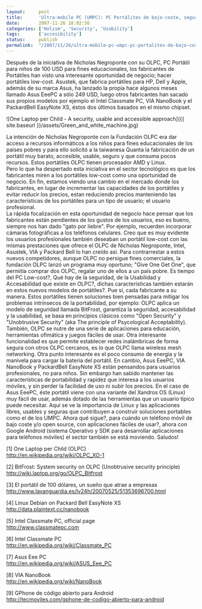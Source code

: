 ```yaml
---
layout:     post
title:      'Ultra-mobile PC (UMPC): PC Portálites de bajo-coste, seguros, accesibles y usables'
date:       2007-11-26 18:02:56
categories: ['Holism', 'Security', 'Usability']
tags:       ['accesibility']
status:     publish 
permalink:  "/2007/11/26/ultra-mobile-pc-umpc-pc-portalites-de-bajo-coste-seguros-accesibles-y-usables/"
---
```

Después de la iniciativa de Nicholas Negroponte con su OLPC, PC Portátil para niños de 100 USD para fines educacionales, los fabricantes de Portátiles han visto una interesante oportunidad de negocio; hacer portátiles low-cost. Asustek, que fabrica portátiles para HP, Dell y Apple, además de su marca Asus, ha lanzado la propia hace algunos meses llamado Asus EeePC a sólo 249 USD, luego otros fabricantes han sacado sus propios modelos por ejemplo el Intel Classmate PC, VIA NanoBook y el PackardBell EasyNote XS, éstos dos últimos basados en el mismo chipset.

![One Laptop per Child - A security, usable and accessible approach]({{ site.baseurl }}/assets/Green_and_white_machine.jpg)

<!-- more -->  
La intención de Nicholas Negroponte con la Fundación OLPC era dar acceso a recursos informáticos a los niños para fines educacionales de los paises pobres y para ello solicitó a la taiwanesa Quanta la fabricación de un portátil muy barato, accesible, usable, seguro y que consuma pocos recursos. Estos portátiles OLPC tienen procesador AMD y Linux.  
Pero lo que ha despertado esta iniciativa en el sector tecnológico es que los fabricantes miren a los portátiles low-cost como una oportunidad de negocio.
En fin, estamos viendo una cambio en el mercado donde los fabricantes, en lugar de incrementar las capacidades de los portátiles y evitar reducir los precios, estan reduciendo precios manteniendo las características de los portátiles para un tipo de usuario; el usuario profesional.  
La rápida focalización en esta oportunidad de negocio hace pensar que los fabricantes están pendientes de los gustos de los usuarios, eso es bueno, siempre nos han dado "gato por liebre". Por ejemplo, recuerden incorporar cámaras fotográficas a los teléfonos celulares.
Creo que es muy evidente los usuarios profesionales también deseaban un portátil low-cost con las mismas prestaciones que ofrece el OLPC de Nicholas Negroponte, Intel, Asustek, VIA y Packard Bell lo han creído así. Para contrarrestar a estos nuevos competidores, aunque OLPC no persigue fines comerciales, la fundación OLPC lanzó un programa muy oportuno; "Give One Get One", que permitía comprar dos OLPC, regalar uno de ellos a un país pobre.
Es tiempo del PC Low-cost?, Qué hay de la seguridad, de la Usabilidad y Accesabilidad que existe en OLPC?, dichas características también estarán en estos nuevos modelos de portátiles?. Pue sí, cada fabricante a su manera.
Estos portátiles tienen soluciones bien pensadas para mitigar los problemas intrínsecos de la portabilidad, por ejemplo:
OLPC aplica un modelo de seguridad llamada BitFrost, garantiza la seguridad, accesabilidad y la usabilidad, se basa en principios clásicos como "Open Security" y "Unobtrusive Security" (aka The principle of Psycological Acceptability). También, OLPC se nutre de una serie de aplicaciones para educación, herramientas ofimática y juegos fáciles de usar. Otra interesante funcionalidad es que permite establecer redes inalámbricas de forma segura con otros OLPC cercanos, es lo que OLPC llama wireless mesh networking. Otra punto interesante es el poco consumo de energia y la manivela para cargar la bateria del portátil.
En cambio, Asus EeePC, VIA NanoBook y PackardBell EasyNote XS están pensandos para usuarios profesionales, no para niños. Sin embargo han sabido mantener las características de portabilidad y rapidez que interesa a los usuarios móviles, y sin perder la facilidad de uso ni subir los precios.
En el caso de Asus EeePC, éste portátil viene con una variante del Xandros OS (Linux) muy fácil de usar, además dotado de las herramientas que un usuario típico puede necesitar.
Aquí se ve la importancia de Linux y las aplicaciones libres, usables y seguras que contribuyen a construir soluciones portables como el de los UMPC.
Ahora qué sigue?, para cuándo un teléfono móvil de bajo coste y/o open source, con aplicaciones fáciles de usar?, ahora con Google Android (sistema Operativo y SDK para desarrollar aplicaciones para teléfonos móviles) el sector también se está moviendo.
Saludos!

[1] One Laptop per Child (OLPC)  
http://en.wikipedia.org/wiki/OLPC_XO-1

[2] BitFrost: System security on OLPC (Unobtrusive security principle)  
http://wiki.laptop.org/go/OLPC_Bitfrost

[3] El portátil de 100 dólares, un sueño que atrae a empresas  
http://www.lavanguardia.es/lv24h/20070525/51353696700.html

[4] Linux Debian on Packard Bell EasyNote XS  
http://data.plaintext.cc/nanobook

[5] Intel Classmate PC, official page  
http://www.classmatepc.com

[6] Intel Classmate PC  
http://en.wikipedia.org/wiki/Classmate_PC

[7] Asus Eee PC  
http://en.wikipedia.org/wiki/ASUS_Eee_PC

[8] VIA NanoBook  
http://en.wikipedia.org/wiki/NanoBook

[9] GPhone de código abierto para Android  
http://tecmoviles.com/gphone-de-codigo-abierto-para-android

